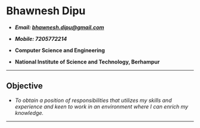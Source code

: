 # Bhawnesh Dipu

-  ***Email: bhawnesh.dipu@gmail.com***

-  ***Mobile: 7205772214***

-   **Computer Science and Engineering**

-   **National Institute of Science and Technology, Berhampur**
-----------------------------------------------------------------------------------------------------------------------
## Objective
- *To obtain a position of responsibilities that utilizes my skills and experience and keen to work in an environment where
  I can enrich my knowledge.*
-------------------------------------------------------------------------------------------------------------------------
